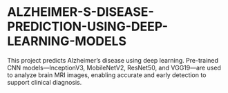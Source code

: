 # ALZHEIMER-S-DISEASE-PREDICTION-USING-DEEP-LEARNING-MODELS
This project predicts Alzheimer’s disease using deep learning. Pre-trained CNN models—InceptionV3, MobileNetV2, ResNet50, and VGG19—are used to analyze brain MRI images, enabling accurate and early detection to support clinical diagnosis.
